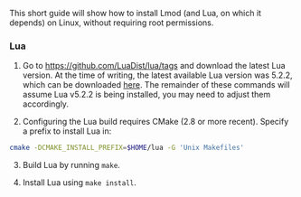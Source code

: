 This short guide will show how to install Lmod (and Lua, on which it depends) on Linux, without requiring root permissions.

### Lua

1. Go to https://github.com/LuaDist/lua/tags and download the latest Lua version. At the time of writing, the latest available Lua version was 5.2.2, which can be downloaded [here](https://github.com/LuaDist/lua/archive/5.2.2.tar.gz). The remainder of these commands will assume Lua v5.2.2 is being installed, you may need to adjust them accordingly.

2. Configuring the Lua build requires CMake (2.8 or more recent). Specify a prefix to install Lua in:
```bash
cmake -DCMAKE_INSTALL_PREFIX=$HOME/lua -G 'Unix Makefiles'
```

3. Build Lua by running `make`.

4. Install Lua using `make install`.
